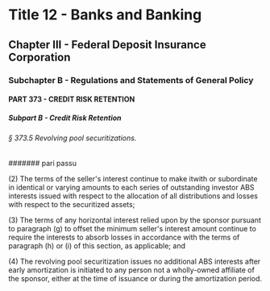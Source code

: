 
# Title 12 - Banks and Banking
## Chapter III - Federal Deposit Insurance Corporation
### Subchapter B - Regulations and Statements of General Policy
#### PART 373 - CREDIT RISK RETENTION
##### Subpart B - Credit Risk Retention
###### § 373.5 Revolving pool securitizations.
####### pari passu

(2) The terms of the seller's interest continue to make itwith or subordinate in identical or varying amounts to each series of outstanding investor ABS interests issued with respect to the allocation of all distributions and losses with respect to the securitized assets;

(3) The terms of any horizontal interest relied upon by the sponsor pursuant to paragraph (g) to offset the minimum seller's interest amount continue to require the interests to absorb losses in accordance with the terms of paragraph (h) or (i) of this section, as applicable; and

(4) The revolving pool securitization issues no additional ABS interests after early amortization is initiated to any person not a wholly-owned affiliate of the sponsor, either at the time of issuance or during the amortization period.
